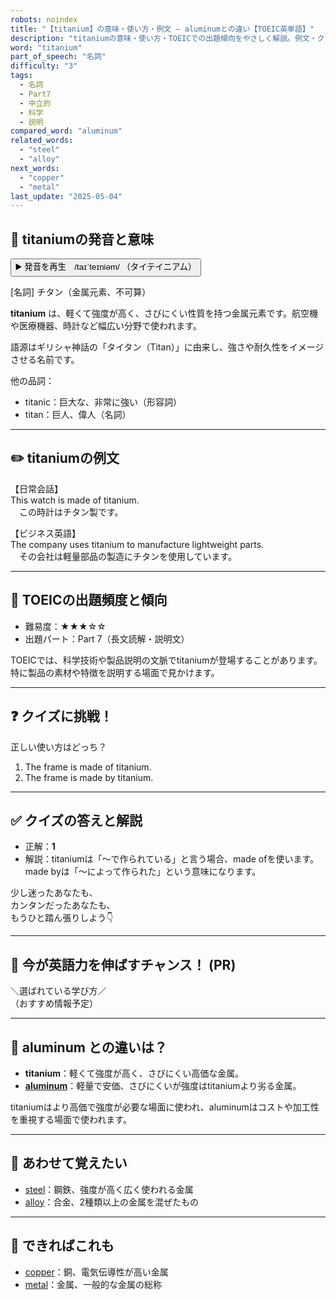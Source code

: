 ```yaml
---
robots: noindex
title: "【titanium】の意味・使い方・例文 ― aluminumとの違い【TOEIC英単語】"
description: "titaniumの意味・使い方・TOEICでの出題傾向をやさしく解説。例文・クイズ付きでaluminumとの違いもわかりやすく学べます。"
word: "titanium"
part_of_speech: "名詞"
difficulty: "3"
tags:
  - 名詞
  - Part7
  - 中立的
  - 科学
  - 説明
compared_word: "aluminum"
related_words:
  - "steel"
  - "alloy"
next_words:
  - "copper"
  - "metal"
last_update: "2025-05-04"
---
```


## 🔰 titaniumの発音と意味

<button class="play-audio" onclick="playTTS('titanium')">
  <span class="play-audio-main">
    ▶️ 発音を再生　/taɪˈteɪniəm/
  </span>
  <span class="play-audio-sub">
    （タイテイニアム）
  </span>
</button>

[名詞] チタン（金属元素、不可算）

**titanium** は、軽くて強度が高く、さびにくい性質を持つ金属元素です。航空機や医療機器、時計など幅広い分野で使われます。

語源はギリシャ神話の「タイタン（Titan）」に由来し、強さや耐久性をイメージさせる名前です。

他の品詞：  
- titanic：巨大な、非常に強い（形容詞）
- titan：巨人、偉人（名詞）

---

## ✏️ titaniumの例文

【日常会話】  
This watch is made of titanium.  
　この時計はチタン製です。

【ビジネス英語】  
The company uses titanium to manufacture lightweight parts.  
　その会社は軽量部品の製造にチタンを使用しています。

---

## 🎯 TOEICの出題頻度と傾向

- 難易度：★★★☆☆
- 出題パート：Part 7（長文読解・説明文）

TOEICでは、科学技術や製品説明の文脈でtitaniumが登場することがあります。特に製品の素材や特徴を説明する場面で見かけます。

---

## ❓ クイズに挑戦！

正しい使い方はどっち？

1. The frame is made of titanium.  
2. The frame is made by titanium.

---

## ✅ クイズの答えと解説

- 正解：**1**
- 解説：titaniumは「～で作られている」と言う場合、made ofを使います。made byは「～によって作られた」という意味になります。

少し迷ったあなたも、  
カンタンだったあなたも、  
もうひと踏ん張りしよう👇️

---

## 🚀 今が英語力を伸ばすチャンス！ (PR)

<div class="info-center">
＼選ばれている学び方／<br>  
（おすすめ情報予定）
</div>

---

## 🤔  aluminum との違いは？

- **titanium**：軽くて強度が高く、さびにくい高価な金属。
- **[aluminum](/word/aluminum)**：軽量で安価、さびにくいが強度はtitaniumより劣る金属。

titaniumはより高価で強度が必要な場面に使われ、aluminumはコストや加工性を重視する場面で使われます。

---

## 🧩 あわせて覚えたい

- [steel](/word/steel)：鋼鉄、強度が高く広く使われる金属
- [alloy](/word/alloy)：合金、2種類以上の金属を混ぜたもの

---

## 📖 できればこれも

- [copper](/word/copper)：銅、電気伝導性が高い金属
- [metal](/word/metal)：金属、一般的な金属の総称

<!-- cvid: aid04_bid31 -->

